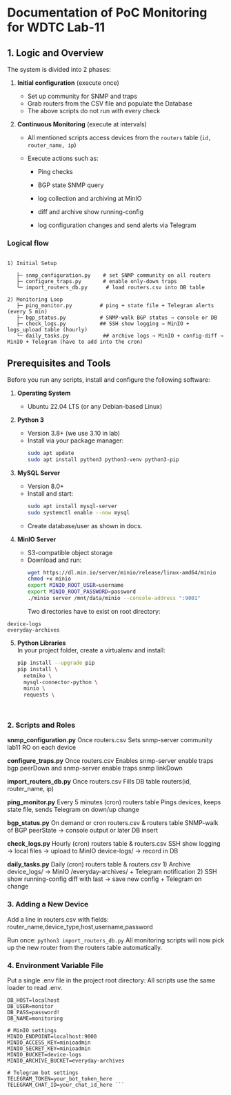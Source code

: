 # Documentation of PoC Monitoring for WDTC Lab-11

## 1. Logic and Overview

The system is divided into 2 phases: 

1. **Initial configuration** (execute once) 
 
   * Set up community for SNMP and traps
   * Grab routers from the CSV file and populate the Database
   * The above scripts do not run with every check

2. **Continuous Monitoring** (execute at intervals)

   * All mentioned scripts access devices from the `routers` table (`id, router_name, ip`) 

   * Execute actions such as:
   
       * Ping checks
       
       * BGP state SNMP query
       
       * log collection and archiving at MinIO
       
       * diff and archive show running-config
       
       * log configuration changes and send alerts via Telegram
        

### Logical flow

```

1) Initial Setup
 
   ├─ snmp_configuration.py    # set SNMP community on all routers
   ├─ configure_traps.py       # enable only-down traps
   └─ import_routers_db.py      # load routers.csv into DB table

2) Monitoring Loop
   ├─ ping_monitor.py         # ping + state file + Telegram alerts (every 5 min)
   ├─ bgp_status.py           # SNMP-walk BGP status → console or DB   
   ├─ check_logs.py           ## SSH show logging → MinIO + logs_upload table (hourly)
   └─ daily_tasks.py           ## archive logs → MinIO + config-diff → MinIO + Telegram (have to add into the cron)
```

## Prerequisites and Tools

Before you run any scripts, install and configure the following software:

1. **Operating System**  
   - Ubuntu 22.04 LTS (or any Debian-based Linux)

2. **Python 3**  
   - Version 3.8+ (we use 3.10 in lab)  
   - Install via your package manager:
     ```bash
     sudo apt update
     sudo apt install python3 python3-venv python3-pip
     ```

3. **MySQL Server**  
   - Version 8.0+  
   - Install and start:
     ```bash
     sudo apt install mysql-server
     sudo systemctl enable --now mysql
     ```
   - Create database/user as shown in docs.

4. **MinIO Server**  
   - S3-compatible object storage  
   - Download and run:
     ```bash
     wget https://dl.min.io/server/minio/release/linux-amd64/minio
     chmod +x minio
     export MINIO_ROOT_USER=username
     export MINIO_ROOT_PASSWORD=password
     ./minio server /mnt/data/minio --console-address ":9001"
     ```
     Two directories have to exist on root directory:
```     
device-logs 
everyday-archives
```
5. **Python Libraries**  
   In your project folder, create a virtualenv and install:
   ```bash
   pip install --upgrade pip
   pip install \
     netmiko \
     mysql-connector-python \
     minio \
     requests \
     



### 2. Scripts and  Roles

**snmp_configuration.py**	Once	routers.csv	Sets snmp-server community lab11 RO on each device

**configure_traps.py**	Once	routers.csv	Enables snmp-server enable traps bgp peerDown and snmp-server enable traps snmp linkDown

**import_routers_db.py**	Once	routers.csv	Fills DB table routers(id, router_name, ip)

**ping_monitor.py**	Every 5 minutes (cron)	routers table	Pings devices, keeps state file, sends Telegram on down/up change

**bgp_status.py**	On demand or cron	routers.csv & routers table	SNMP-walk of BGP peerState → console output or later DB insert

**check_logs.py**	Hourly (cron)	routers table & routers.csv	SSH show logging → local files → upload to MinIO device-logs/ → record in DB

**daily_tasks.py**	Daily (cron)	routers table & routers.csv	1) Archive device_logs/ → MinIO /everyday-archives/ + Telegram notification
2) SSH show running-config diff with last → save new config + Telegram on change


### 3. Adding a New Device
Add a line in routers.csv with fields:
router_name,device_type,host,username,password

Run once:
```python3 import_routers_db.py```
All monitoring scripts will now pick up the new router from the routers table automatically.

### 4. Environment Variable File
Put a single .env file in the project root directory:
All scripts use the same loader to read .env.

```# Database settings
DB_HOST=localhost
DB_USER=monitor
DB_PASS=password!
DB_NAME=monitoring

# MinIO settings
MINIO_ENDPOINT=localhost:9000
MINIO_ACCESS_KEY=minioadmin
MINIO_SECRET_KEY=minioadmin
MINIO_BUCKET=device-logs
MINIO_ARCHIVE_BUCKET=everyday-archives

# Telegram bot settings
TELEGRAM_TOKEN=your_bot_token_here
TELEGRAM_CHAT_ID=your_chat_id_here ```


